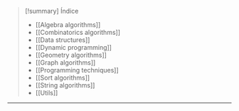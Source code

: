 > [!summary] Índice
> - [[Algebra algorithms]]
> - [[Combinatorics algorithms]]
> - [[Data structures]]
> - [[Dynamic programming]]
> - [[Geometry algorithms]]
> - [[Graph algorithms]]
> - [[Programming techniques]]
> - [[Sort algorithms]]
> - [[String algorithms]]
> - [[Utils]]

---